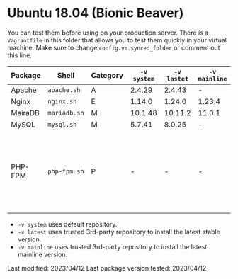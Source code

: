 
# Ubuntu 18.04 (Bionic Beaver)

You can test them before using on your production server. There is a `Vagrantfile` in this folder that allows you to test them quickly in your virtual machine. Make sure to change `config.vm.synced_folder` or comment out this line.

| Package | Shell | Category | `-v system` | `-v lastet` | `-v mainline` | `-v {n}` 
| --- | --- | --- | --- | --- | --- | --- 
| Apache | `apache.sh` | A | 2.4.29 | 2.4.43 | - | - |
| Nginx | `nginx.sh` | E | 1.14.0 | 1.24.0 | 1.23.4 | - |
| MairaDB | `mariadb.sh` | M | 10.1.48 | 10.11.2 | 11.0.1 | - |
| MySQL | `mysql.sh` | M | 5.7.41 | 8.0.25 | - | - |
| PHP-FPM | `php-fpm.sh` | P | - | - | - | 5.6, 7.0, 7.1, 7.2, 7.3, 7.4, 8.0, 8.1, 8.2 |

* `-v system` uses default repository.
* `-v latest` uses trusted 3rd-party repository to install the latest stable version.
* `-v mainline` uses trusted 3rd-party repository to install the latest mainline version.

Last modified: 2023/04/12
Last package version tested: 2023/04/12